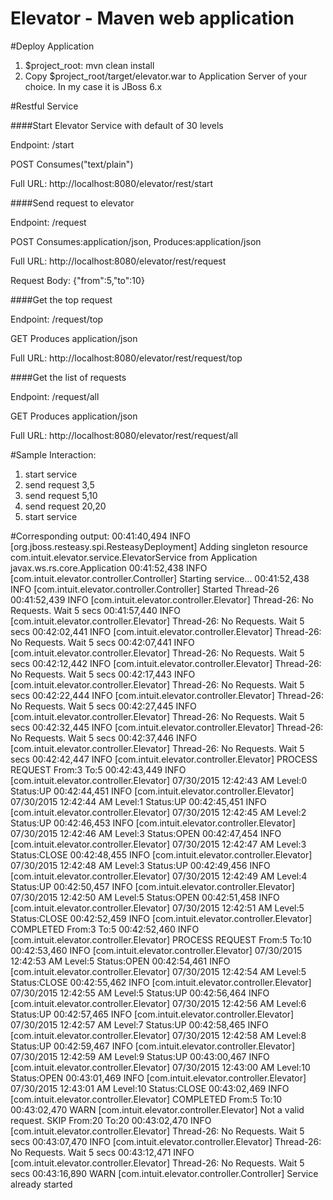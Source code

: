 # Elevator - Maven web application

#Deploy Application
1. $project_root: mvn clean install
2. Copy $project_root/target/elevator.war to Application Server of your choice. In my case it is JBoss 6.x

#Restful Service

####Start Elevator Service with default of 30 levels

Endpoint: /start
  
POST Consumes("text/plain")
  
Full URL: http://localhost:8080/elevator/rest/start


####Send request to elevator

Endpoint: /request

POST Consumes:application/json, Produces:application/json

Full URL: http://localhost:8080/elevator/rest/request

Request Body: {"from":5,"to":10}


####Get the top request

Endpoint: /request/top

GET Produces application/json

Full URL: http://localhost:8080/elevator/rest/request/top

  
####Get the list of requests

Endpoint: /request/all

GET Produces application/json 

Full URL: http://localhost:8080/elevator/rest/request/all


#Sample Interaction:
1. start service
2. send request 3,5
3. send request 5,10
4. send request 20,20
5. start service

#Corresponding output:
00:41:40,494 INFO  [org.jboss.resteasy.spi.ResteasyDeployment] Adding singleton resource com.intuit.elevator.service.ElevatorService from Application javax.ws.rs.core.Application
00:41:52,438 INFO  [com.intuit.elevator.controller.Controller] Starting service...
00:41:52,438 INFO  [com.intuit.elevator.controller.Controller] Started Thread-26
00:41:52,439 INFO  [com.intuit.elevator.controller.Elevator] Thread-26: No Requests. Wait 5 secs
00:41:57,440 INFO  [com.intuit.elevator.controller.Elevator] Thread-26: No Requests. Wait 5 secs
00:42:02,441 INFO  [com.intuit.elevator.controller.Elevator] Thread-26: No Requests. Wait 5 secs
00:42:07,441 INFO  [com.intuit.elevator.controller.Elevator] Thread-26: No Requests. Wait 5 secs
00:42:12,442 INFO  [com.intuit.elevator.controller.Elevator] Thread-26: No Requests. Wait 5 secs
00:42:17,443 INFO  [com.intuit.elevator.controller.Elevator] Thread-26: No Requests. Wait 5 secs
00:42:22,444 INFO  [com.intuit.elevator.controller.Elevator] Thread-26: No Requests. Wait 5 secs
00:42:27,445 INFO  [com.intuit.elevator.controller.Elevator] Thread-26: No Requests. Wait 5 secs
00:42:32,445 INFO  [com.intuit.elevator.controller.Elevator] Thread-26: No Requests. Wait 5 secs
00:42:37,446 INFO  [com.intuit.elevator.controller.Elevator] Thread-26: No Requests. Wait 5 secs
00:42:42,447 INFO  [com.intuit.elevator.controller.Elevator] PROCESS REQUEST From:3 To:5
00:42:43,449 INFO  [com.intuit.elevator.controller.Elevator] 07/30/2015 12:42:43 AM Level:0 Status:UP
00:42:44,451 INFO  [com.intuit.elevator.controller.Elevator] 07/30/2015 12:42:44 AM Level:1 Status:UP
00:42:45,451 INFO  [com.intuit.elevator.controller.Elevator] 07/30/2015 12:42:45 AM Level:2 Status:UP
00:42:46,453 INFO  [com.intuit.elevator.controller.Elevator] 07/30/2015 12:42:46 AM Level:3 Status:OPEN
00:42:47,454 INFO  [com.intuit.elevator.controller.Elevator] 07/30/2015 12:42:47 AM Level:3 Status:CLOSE
00:42:48,455 INFO  [com.intuit.elevator.controller.Elevator] 07/30/2015 12:42:48 AM Level:3 Status:UP
00:42:49,456 INFO  [com.intuit.elevator.controller.Elevator] 07/30/2015 12:42:49 AM Level:4 Status:UP
00:42:50,457 INFO  [com.intuit.elevator.controller.Elevator] 07/30/2015 12:42:50 AM Level:5 Status:OPEN
00:42:51,458 INFO  [com.intuit.elevator.controller.Elevator] 07/30/2015 12:42:51 AM Level:5 Status:CLOSE
00:42:52,459 INFO  [com.intuit.elevator.controller.Elevator] COMPLETED From:3 To:5
00:42:52,460 INFO  [com.intuit.elevator.controller.Elevator] PROCESS REQUEST From:5 To:10
00:42:53,460 INFO  [com.intuit.elevator.controller.Elevator] 07/30/2015 12:42:53 AM Level:5 Status:OPEN
00:42:54,461 INFO  [com.intuit.elevator.controller.Elevator] 07/30/2015 12:42:54 AM Level:5 Status:CLOSE
00:42:55,462 INFO  [com.intuit.elevator.controller.Elevator] 07/30/2015 12:42:55 AM Level:5 Status:UP
00:42:56,464 INFO  [com.intuit.elevator.controller.Elevator] 07/30/2015 12:42:56 AM Level:6 Status:UP
00:42:57,465 INFO  [com.intuit.elevator.controller.Elevator] 07/30/2015 12:42:57 AM Level:7 Status:UP
00:42:58,465 INFO  [com.intuit.elevator.controller.Elevator] 07/30/2015 12:42:58 AM Level:8 Status:UP
00:42:59,467 INFO  [com.intuit.elevator.controller.Elevator] 07/30/2015 12:42:59 AM Level:9 Status:UP
00:43:00,467 INFO  [com.intuit.elevator.controller.Elevator] 07/30/2015 12:43:00 AM Level:10 Status:OPEN
00:43:01,469 INFO  [com.intuit.elevator.controller.Elevator] 07/30/2015 12:43:01 AM Level:10 Status:CLOSE
00:43:02,469 INFO  [com.intuit.elevator.controller.Elevator] COMPLETED From:5 To:10
00:43:02,470 WARN  [com.intuit.elevator.controller.Elevator] Not a valid request. SKIP From:20 To:20
00:43:02,470 INFO  [com.intuit.elevator.controller.Elevator] Thread-26: No Requests. Wait 5 secs
00:43:07,470 INFO  [com.intuit.elevator.controller.Elevator] Thread-26: No Requests. Wait 5 secs
00:43:12,471 INFO  [com.intuit.elevator.controller.Elevator] Thread-26: No Requests. Wait 5 secs
00:43:16,890 WARN  [com.intuit.elevator.controller.Controller] Service already started
